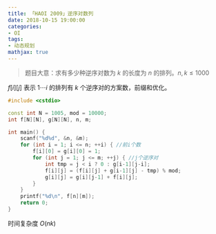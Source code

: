 ```yaml
---
title: 「HAOI 2009」逆序对数列
date: 2018-10-15 19:00:00
categories:
- OI
tags:
- 动态规划
mathjax: true
---
```


> 题目大意：求有多少种逆序对数为 $k$ 的长度为 $n$ 的排列。$n,k \leq 1000$

$f[i][j]$ 表示 $1 \cdots i$ 的排列有 $k$ 个逆序对的方案数，前缀和优化。

```c++
#include <cstdio>

const int N = 1005, mod = 10000;
int f[N][N], g[N][N], n, m;

int main() {
    scanf("%d%d", &n, &m);
    for (int i = 1; i <= n; ++i) { //前i个数
        f[i][0] = g[i][0] = 1;
        for (int j = 1; j <= m; ++j) { //j个逆序对
            int tmp = j < i ? 0 : g[i-1][j-i];
            f[i][j] = (f[i][j] + g[i-1][j] - tmp) % mod;
            g[i][j] = g[i][j-1] + f[i][j];
        }
    }
    printf("%d\n", f[n][m]);
    return 0;
}
```

时间复杂度 $O(nk)$

